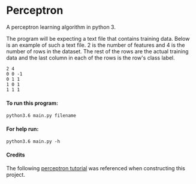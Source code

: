 # Perceptron

A perceptron learning algorithm in python 3.

The program will be expecting a text file that contains training data. Below is an example of such a text file. 2 is the number of features and 4 is the number of rows in the dataset. The rest of the rows are the actual training data and the last column in each of the rows is the row's class label.

```
2 4
0 0 -1
0 1 1
1 0 1
1 1 1
```

#### To run this program:
```
python3.6 main.py filename
```

#### For help run:
```
python3.6 main.py -h
```

#### Credits
The following [perceptron tutorial](https://blog.dbrgn.ch/2013/3/26/perceptrons-in-python/) was referenced when constructing this project. 